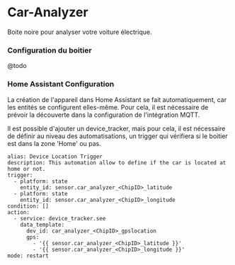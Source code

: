 # Car-Analyzer
Boite noire pour analyser votre voiture électrique.


### Configuration du boitier
@todo

### Home Assistant Configuration

La création de l'appareil dans Home Assistant se fait automatiquement, car les 
entités se configurent elles-même.
Pour cela, il est nécessaire de prévoir la découverte dans la configuration de
l'intégration MQTT.

Il est possible d'ajouter un device_tracker, mais pour cela, il est nécessaire
de définir au niveau des automatisations, un trigger qui vérifiera si le boitier
est dans la zone 'Home' ou pas.

```
alias: Device Location Trigger
description: This automation allow to define if the car is located at home or not.
trigger:
  - platform: state
    entity_id: sensor.car_analyzer_<ChipID>_latitude
  - platform: state
    entity_id: sensor.car_analyzer_<ChipID>_longitude
condition: []
action:
  - service: device_tracker.see
    data_template:
      dev_id: car_analyzer_<ChipID>_gpslocation
      gps:
        - '{{ sensor.car_analyzer_<ChipID>_latitude }}'
        - '{{ sensor.car_analyzer_<ChipID>_longitude }}'
mode: restart
```
